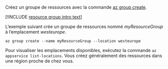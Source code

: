 Créez un groupe de ressources avec la commande [az group create](/cli/azure/group#create).

[!INCLUDE [resource group intro text](resource-group.md)]

L’exemple suivant crée un groupe de ressources nommé *myResourceGroup* à l’emplacement *westeurope*.

```azurecli-interactive
az group create --name myResourceGroup --location westeurope
```

Pour visualiser les emplacements disponibles, exécutez la commande `az appservice list-locations`. Vous créez généralement des ressources dans une région proche de chez vous.
